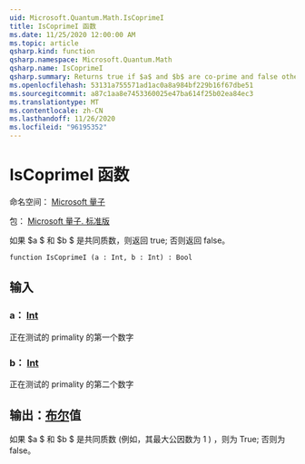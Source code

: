 ```yaml
---
uid: Microsoft.Quantum.Math.IsCoprimeI
title: IsCoprimeI 函数
ms.date: 11/25/2020 12:00:00 AM
ms.topic: article
qsharp.kind: function
qsharp.namespace: Microsoft.Quantum.Math
qsharp.name: IsCoprimeI
qsharp.summary: Returns true if $a$ and $b$ are co-prime and false otherwise.
ms.openlocfilehash: 53131a755571ad1ac0a8a984bf229b16f67dbe51
ms.sourcegitcommit: a87c1aa8e7453360025e47ba614f25b02ea84ec3
ms.translationtype: MT
ms.contentlocale: zh-CN
ms.lasthandoff: 11/26/2020
ms.locfileid: "96195352"
---
```

# <a name="iscoprimei-function"></a>IsCoprimeI 函数

命名空间： [Microsoft 量子](xref:Microsoft.Quantum.Math)

包： [Microsoft 量子. 标准版](https://nuget.org/packages/Microsoft.Quantum.Standard)


如果 $a $ 和 $b $ 是共同质数，则返回 true; 否则返回 false。

```qsharp
function IsCoprimeI (a : Int, b : Int) : Bool
```


## <a name="input"></a>输入

### <a name="a--int"></a>a： [Int](xref:microsoft.quantum.lang-ref.int)

正在测试的 primality 的第一个数字


### <a name="b--int"></a>b： [Int](xref:microsoft.quantum.lang-ref.int)

正在测试的 primality 的第二个数字



## <a name="output--bool"></a>输出：[布尔](xref:microsoft.quantum.lang-ref.bool)值

如果 $a $ 和 $b $ 是共同质数 (例如，其最大公因数为 1 ) ，则为 True; 否则为 false。
